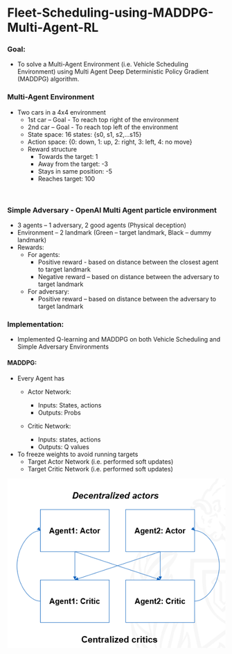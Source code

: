 # Fleet-Scheduling-using-MADDPG-Multi-Agent-RL

<h3>Goal:</h3>

* To solve a Multi-Agent Environment (i.e. Vehicle Scheduling Environment) using Multi Agent Deep Deterministic Policy Gradient (MADDPG) algorithm.

<h3>Multi-Agent Environment</h3>

* Two cars in a 4x4 environment
  * 1st car – Goal - To reach top right of the environment
  * 2nd car – Goal - To reach top left of the environment
  * State space: 16 states: {s0, s1, s2,...s15}
  * Action space: {0: down, 1: up, 2: right, 3: left, 4: no move}
  * Reward structure
    - Towards the target: 1
    - Away from the target: -3
    - Stays in same position: -5
    - Reaches target: 100
 <img src = ''>
    
<h3>Simple Adversary - OpenAI Multi Agent particle environment</h3>

* 3 agents – 1 adversary, 2 good agents (Physical deception)
* Environment – 2 landmark (Green – target landmark, Black – dummy landmark)
* Rewards:
  * For agents:
    * Positive reward - based on distance between the closest agent to target landmark
    * Negative reward – based on distance between the adversary to target landmark
  * For adversary:
    * Positive reward – based on distance between the adversary to target landmark
    
<h3>Implementation:</h3>

* Implemented Q-learning and MADDPG on both Vehicle Scheduling and Simple Adversary Environments

<h4>MADDPG:</h4>

* Every Agent has 
    * Actor Network:
       * Inputs: States, actions
       * Outputs: Probs

    * Critic Network:
       * Inputs: states, actions
       * Outputs: Q values
* To freeze weights to avoid running targets
  * Target Actor Network (i.e. performed soft updates)
  * Target Critic Network (i.e. performed soft updates)
  
<img src='https://github.com/nkrgit/Fleet-Scheduling-using-MADDPG-Multi-Agent-RL/blob/main/MADDPG_Arc.png'>

